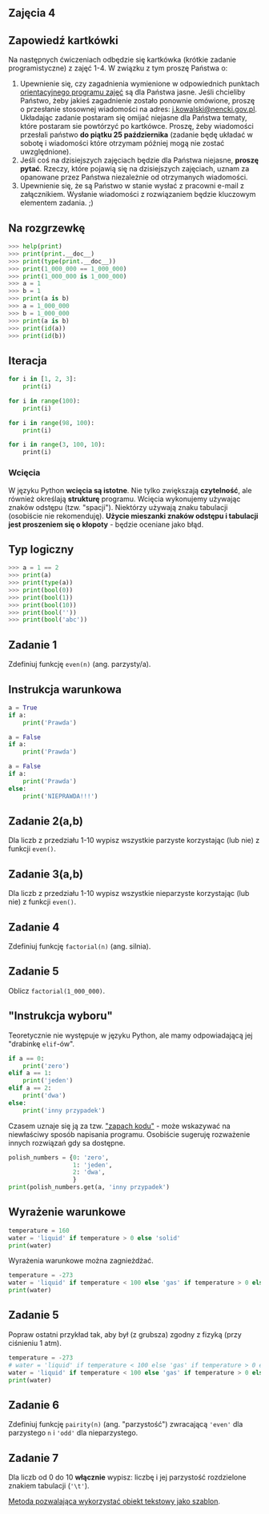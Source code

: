 Zajęcia 4
-----------

## Zapowiedź kartkówki

Na następnych ćwiczeniach odbędzie się kartkówka (krótkie zadanie
programistyczne) z zajęć 1-4.  W związku z tym proszę Państwa o:
1. Upewnienie się, czy zagadnienia wymienione w odpowiednich punktach
[orientacyjnego programu zajęć](
https://brain.fuw.edu.pl/edu/index.php/%22Programowanie_z_Pythonem3%22)
są dla Państwa jasne.  Jeśli chcieliby Państwo, żeby jakieś zagadnienie
zostało ponownie omówione, proszę o przesłanie stosownej wiadomości na
adres: j.kowalski@nencki.gov.pl.  Układając zadanie postaram się omijać
niejasne dla Państwa tematy, które postaram sie powtórzyć po kartkówce.
Proszę, żeby wiadomości przesłali państwo **do piątku 25 października**
(zadanie będę układać w sobotę i wiadomości które otrzymam później mogą
nie zostać uwzględnione).
2. Jeśli coś na dzisiejszych zajęciach będzie dla Państwa niejasne,
**proszę pytać**.  Rzeczy, które pojawią się na dzisiejszych zajęciach,
uznam za opanowane przez Państwa niezależnie od otrzymanych wiadomości.
3. Upewnienie się, że są Państwo w stanie wysłać z pracowni e-mail
z załącznikiem.  Wysłanie wiadomości z rozwiązaniem będzie kluczowym
elementem zadania. ;)



## Na rozgrzewkę

```python
>>> help(print)
>>> print(print.__doc__)
>>> print(type(print.__doc__))
>>> print(1_000_000 == 1_000_000)
>>> print(1_000_000 is 1_000_000)
>>> a = 1
>>> b = 1
>>> print(a is b)
>>> a = 1_000_000
>>> b = 1_000_000
>>> print(a is b)
>>> print(id(a))
>>> print(id(b))
```


## Iteracja
```python
for i in [1, 2, 3]:
    print(i)
```

```python
for i in range(100):
    print(i)
```

```python
for i in range(98, 100):
    print(i)
```

```python
for i in range(3, 100, 10):
    print(i)
```
### Wcięcia

W języku Python **wcięcia są istotne**.  Nie tylko zwiększają
**czytelność**, ale również określają **strukturę** programu.
Wcięcia wykonujemy używając znaków odstępu (tzw. "spacji").
Niektórzy używają znaku tabulacji (osobiście nie rekomenduję).
**Użycie mieszanki znaków odstępu i tabulacji jest proszeniem
się o kłopoty** - będzie oceniane jako błąd.



## Typ logiczny

```python
>>> a = 1 == 2
>>> print(a)
>>> print(type(a))
>>> print(bool(0))
>>> print(bool(1))
>>> print(bool(10))
>>> print(bool(''))
>>> print(bool('abc'))
```


## Zadanie 1

Zdefiniuj funkcję `even(n)` (ang. parzysty/a).


## Instrukcja warunkowa

```python
a = True
if a:
    print('Prawda')
```

```python
a = False
if a:
    print('Prawda')
```

```python
a = False
if a:
    print('Prawda')
else:
    print('NIEPRAWDA!!!')
```


## Zadanie 2(a,b)

Dla liczb z przedziału 1-10 wypisz wszystkie parzyste korzystając
(lub nie) z funkcji `even()`.


## Zadanie 3(a,b)

Dla liczb z przedziału 1-10 wypisz wszystkie nieparzyste korzystając
(lub nie) z funkcji `even()`.


## Zadanie 4

Zdefiniuj funkcję `factorial(n)` (ang. silnia).


## Zadanie 5

Oblicz `factorial(1_000_000)`.


## "Instrukcja wyboru"

Teoretycznie nie występuje w języku Python, ale mamy odpowiadającą jej
"drabinkę `elif`-ów".

```python
if a == 0:
    print('zero')
elif a == 1:
    print('jeden')
elif a == 2:
    print('dwa')
else:
    print('inny przypadek')
```

Czasem uznaje się ją za tzw. ["zapach kodu"](
https://pl.wikipedia.org/wiki/Zapachy_kodu) - może wskazywać na niewłaściwy
sposób napisania programu.  Osobiście sugeruję rozważenie innych rozwiązań
gdy sa dostępne.

```python
polish_numbers = {0: 'zero',
                  1: 'jeden',
                  2: 'dwa',
                  }
print(polish_numbers.get(a, 'inny przypadek')
```


## Wyrażenie warunkowe

```python
temperature = 160
water = 'liquid' if temperature > 0 else 'solid'
print(water)
```

Wyrażenia warunkowe można zagnieżdżać.

```python
temperature = -273
water = 'liquid' if temperature < 100 else 'gas' if temperature > 0 else 'solid'
print(water)
```


## Zadanie 5

Popraw ostatni przykład tak, aby był (z grubsza) zgodny z fizyką (przy ciśnieniu 1 atm).
```python
temperature = -273
# water = 'liquid' if temperature < 100 else 'gas' if temperature > 0 else 'solid'
water = 'liquid' if temperature < 100 else 'gas' if temperature > 0 else 'solid'
print(water)
```


## Zadanie 6

Zdefiniuj funkcję `pairity(n)` (ang. "parzystość") zwracającą `'even'`
dla parzystego `n` i `'odd'` dla nieparzystego.


## Zadanie 7

Dla liczb od 0 do 10 **włącznie** wypisz: liczbę i jej parzystość rozdzielone
znakiem tabulacji (`'\t'`).

[Metoda pozwalająca wykorzystać obiekt tekstowy jako szablon](
https://docs.python.org/3/library/stdtypes.html#str.format).
